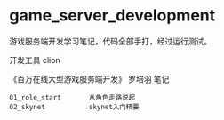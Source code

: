 # game_server_development

游戏服务端开发学习笔记，代码全部手打，经过运行测试。

开发工具 clion

《百万在线大型游戏服务端开发》 罗培羽 笔记
```
01_role_start       从角色走路说起
02_skynet           skynet入门精要
```
